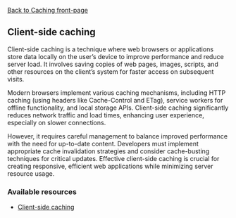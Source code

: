 [Back to Caching front-page](07-caching.md)

## Client-side caching

Client-side caching is a technique where web browsers or applications store data locally on the user’s device to improve performance and reduce server load.
It involves saving copies of web pages, images, scripts, and other resources on the client’s system for faster access on subsequent visits.

Modern browsers implement various caching mechanisms, including HTTP caching (using headers like Cache-Control and ETag), service workers for offline functionality, and local storage APIs. Client-side caching significantly reduces network traffic and load times, enhancing user experience, especially on slower connections.

However, it requires careful management to balance improved performance with the need for up-to-date content. Developers must implement appropriate cache invalidation strategies and consider cache-busting techniques for critical updates. Effective client-side caching is crucial for creating responsive, efficient web applications while minimizing server resource usage.

### Available resources

- [Client-side caching](https://redis.io/docs/latest/develop/use/client-side-caching/)
